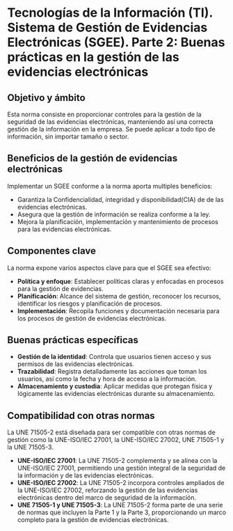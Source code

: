 # Tecnologías de la Información (TI). Sistema de Gestión de Evidencias Electrónicas (SGEE). Parte 2: Buenas prácticas en la gestión de las evidencias electrónicas

## Objetivo y ámbito

Esta norma consiste en proporcionar controles para la gestión de la seguridad de las evidencias electrónicas, manteniendo así una correcta gestión de la información en la empresa. Se puede aplicar a todo tipo de información, sin importar tamaño o sector.

## Beneficios de la gestión de evidencias electrónicas

Implementar un SGEE conforme a la norma aporta multiples beneficios:

- Garantiza la Confidencialidad, integridad y disponibilidad(CIA) de de las evidencias electrónicas.
- Asegura que la gestión de información se realiza conforme a la ley.
- Mejora la planificación, implementación y mantenimiento de procesos para las evidencias electrónicas.

## Componentes clave

La norma expone varios aspectos clave para que el SGEE sea efectivo:

- **Política y enfoque**: Establecer políticas claras y enfocadas en procesos para la gestión de evidencias.
- **Planificación**: Alcance del sistema de gestión, reconocer los recursos, identificar los riesgos y planificación de procesos.
- **Implementación**: Recopila funciones y documentación necesaria para los procesos de gestión de evidencias electrónicas.

## Buenas prácticas específicas

- **Gestión de la identidad**: Controla que usuarios tienen acceso y sus permisos de las evidencias electrónicas.
- **Trazabilidad**: Registra detalladamente las acciones que toman los usuarios, así como la fecha y hora de acceso a la información.
- **Almacenamiento y custodia**: Aplicar medidas que protegan física y lógicamente las evidencias electrónicas durante su almacenamiento.

## Compatibilidad con otras normas

La UNE 71505-2 está diseñada para ser compatible con otras normas de gestión como la UNE-ISO/IEC 27001, la UNE-ISO/IEC 27002, UNE 71505-1 y la UNE 71505-3.

- **UNE-ISO/IEC 27001**: La UNE 71505-2 complementa y se alinea con la UNE-ISO/IEC 27001, permitiendo una gestión integral de la seguridad de la información y de las evidencias electrónicas.
- **UNE-ISO/IEC 27002**: La UNE 71505-2 incorpora controles ampliados de la UNE-ISO/IEC 27002, reforzando la gestión de las evidencias electrónicas dentro del marco de seguridad de la información.
- **UNE 71505-1 y UNE 71505-3**:  La UNE 71505-2 forma parte de una serie de normas que incluyen la Parte 1 y la Parte 3, proporcionando un marco completo para la gestión de evidencias electrónicas.